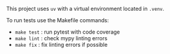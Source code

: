 This project uses `uv` with a virtual environment located in `.venv`.

To run tests use the Makefile commands:

- `make test` : run pytest with code coverage
- `make lint` : check mypy linting errors
- `make fix` : fix linting errors if possible

